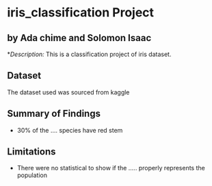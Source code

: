 # iris_classification Project
## by Ada chime and Solomon Isaac

**Description:* This is a classification project of iris dataset.

## Dataset
The dataset used was sourced from kaggle

## Summary of Findings
* 30% of the .... species have red stem

## Limitations
* There were no statistical to show if the ..... properly represents the population
